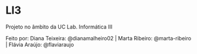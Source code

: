 # LI3
Projeto no âmbito da UC Lab. Informática III

Feito por:
Diana Teixeira: @dianamalheiro02 |
Marta Ribeiro: @marta-ribeiro |
Flávia Araújo: @flaviaraujo
